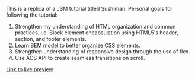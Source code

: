This is a replica of a JSM tutorial titled Sushiman. Personal goals for following the tutorial:

1. Strengthen my understanding of HTML organization and common practices.
   i.e. Block element encapsulation using HTML5's header, section, and footer elements.
2. Learn BEM model to better organize CSS elements.
3. Strengthen understanding of responsive design through the use of flex.
4. Use AOS API to create seamless transitions on scroll.

[Link to live preview](https://jsm-sushi.netlify.app/)
